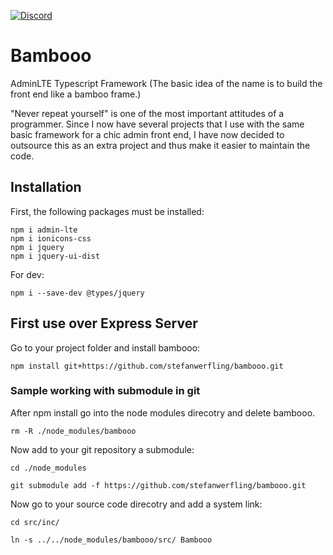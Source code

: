 [![Discord](https://img.shields.io/discord/1347133593578766369.svg?label=Discord&logo=discord&color=5865F2&logoColor=white)](https://discord.gg/52PQ2mbWQD) 

# Bambooo
AdminLTE Typescript Framework (The basic idea of the name is to build the front end like a bamboo frame.)

"Never repeat yourself" is one of the most important attitudes of a programmer. 
Since I now have several projects that I use with the same basic framework for a chic admin front end, 
I have now decided to outsource this as an extra project and thus make it easier to maintain the code.

## Installation
First, the following packages must be installed:
```shell
npm i admin-lte
npm i ionicons-css
npm i jquery
npm i jquery-ui-dist
```

For dev:
```shell
npm i --save-dev @types/jquery
```

## First use over Express Server

Go to your project folder and install bambooo:
```shell
npm install git+https://github.com/stefanwerfling/bambooo.git
```

### Sample working with submodule in git

After npm install go into the node modules direcotry and delete bambooo.
```shell
rm -R ./node_modules/bambooo
```

Now add to your git repository a submodule:
```shell
cd ./node_modules
```

```shell
git submodule add -f https://github.com/stefanwerfling/bambooo.git
```

Now go to your source code direcotry and add a system link:
```shell
cd src/inc/
```

```shell
ln -s ../../node_modules/bambooo/src/ Bambooo
```
